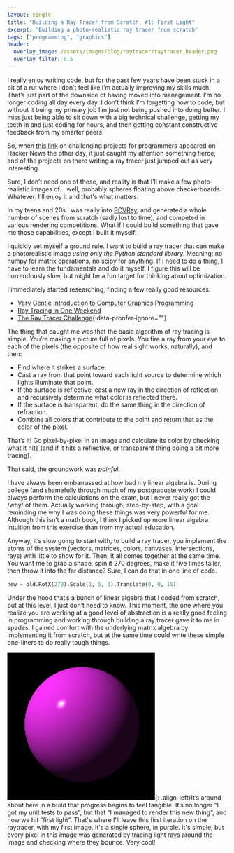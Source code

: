 ```yaml
---
layout: single
title: "Building a Ray Tracer from Scratch, #1: First Light"
excerpt: "Building a photo-realistic ray tracer from scratch"
tags: ["programming", "graphics"]
header:
  overlay_image: /assets/images/blog/raytracer/raytracer_header.png
  overlay_filter: 0.5
---
```


I really enjoy writing code, but for the past few years have been stuck in a bit of a rut where I don’t feel like I’m actually improving my skills much.  That’s just part of the downside of having moved into management.  I’m no longer coding all day every day.  I don’t think I’m forgetting how to code, but without it being my primary job I’m just not being pushed into doing better.  I miss just being able to sit down with a big technical challenge, getting my teeth in and just coding for hours, and then getting constant constructive feedback from my smarter peers.

So, when [this link](https://web.eecs.utk.edu/~azh/blog/morechallengingprojects.html) on challenging projects for programmers appeared on Hacker News the other day, it just caught my attention something fierce, and of the projects on there writing a ray tracer just jumped out as very interesting.

Sure, I don’t need one of these, and reality is that I’ll make a few photo-realistic images of... well, probably spheres floating above checkerboards.  Whatever.  I'll enjoy it and that's what matters.

In my teens and 20s I was really into [POVRay](http://www.povray.org/), and generated a whole number of scenes from scratch (sadly lost to time), and competed in various rendering competitions.  What if I could build something that gave me those capabilities, except I built it myself!

I quickly set myself a ground rule.  I want to build a ray tracer that can make a photorealistic image *using only the Python standard library*.  Meaning: no numpy for matrix operations, no scipy for anything.  If I need to do a thing, I have to learn the fundamentals and do it myself.  I figure this will be horrendously slow, but might be a fun target for thinking about optimization.

I immediately started researching, finding a few really good resources:

* [Very Gentle Introduction to Computer Graphics Programming](https://www.scratchapixel.com/lessons/3d-basic-rendering/get-started)
* [Ray Tracing in One Weekend](https://raytracing.github.io/)
* [The Ray Tracer Challenge](https://smile.amazon.com/Ray-Tracer-Challenge-Test-Driven-Renderer/dp/1680502719){:data-proofer-ignore=""}

The thing that caught me was that the basic algorithm of ray tracing is simple.  You’re making a picture full of pixels.  You fire a ray from your eye to each of the pixels (the opposite of how real sight works, naturally), and then:

* Find where it strikes a surface.
* Cast a ray from that point toward each light source to determine which lights illuminate that point.
* If the surface is reflective, cast a new ray in the direction of reflection and recursively determine what color is reflected there.
* If the surface is transparent, do the same thing in the direction of refraction.
* Combine all colors that contribute to the point and return that as the color of the pixel.

That’s it!  Go pixel-by-pixel in an image and calculate its color by checking what it hits (and if it hits a reflective, or transparent thing doing a bit more tracing).

That said, the groundwork was *painful*.

I have always been embarrassed at how bad my linear algebra is.  During college (and shamefully through much of my postgraduate work) I could always perform the calculations on the exam, but I never really got the /why/ of them.  Actually working through, step-by-step, with a goal reminding me why I was doing these things was very powerful for me.  Although this isn’t a math book, I think I picked up more linear algebra intuition from this exercise than from my actual education.

Anyway, it’s slow going to start with, to build a ray tracer, you implement the atoms of the system (vectors, matrices, colors, canvases, intersections, rays) with little to show for it. Then, it all comes together at the same time.  You want me to grab a shape, spin it 270 degrees, make it five times taller, then throw it into the far distance?  Sure, I can do that in one line of code.

```python
new = old.RotX(270).Scale(1, 5, 1).Translate(0, 0, 15)
```

Under the hood that’s a bunch of linear algebra that I coded from scratch, but at this level, I just don’t need to know.  This moment, the one where you realize you are working at a good level of abstraction is a really good feeling in programming and working through building a ray tracer gave it to me in spades.  I gained comfort with the underlying matrix algebra by implementing it from scratch, but at the same time could write these simple one-liners to do really tough things.

![First image from the raytracer: A single, shiny sphere.](/assets/images/blog/raytracer/first_image.png){: .align-left}It’s around about here in a build that progress begins to feel tangible.  It’s no longer “I got my unit tests to pass”, but that “I managed to render this new thing”, and now we hit “first light”.  That's where I'll leave this first iteration on the raytracer, with my first image.  It's a single sphere, in purple.  It's simple, but every pixel in this image was generated by tracing light rays around the image and checking where they bounce.  Very cool!
